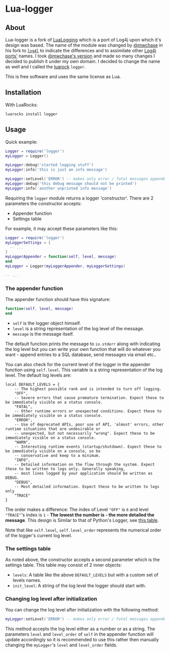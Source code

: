 # Lua-logger

## About

Lua-logger is a fork of [LuaLogging](http://neopallium.github.com/lualogging/) which is a port of Log4j upon which it's design was based. The name of the module was changed by [@mwchase](https://github.com/mwchase) in his fork to [`log4l`](https://github.com/mwchase/log4l) to indicate the differences and to assimilate other [Log4j ports'](https://en.wikipedia.org/wiki/Log4j#Ports) names.
I took [@mwchase's version](https://github.com/mwchase/log4l) and made so many changes I decided to publish it under my own domain. I decided to change the name as well and I called the [luarock](http://luarocks.org/) `logger`.

This is free software and uses the same license as Lua.

## Installation

With LuaRocks:

```
luarocks install logger
```

## Usage

Quick example:

```lua
Logger = require('logger')
myLogger = Logger()

myLogger:debug('started logging stuff')
myLogger:info('this is just an info message')

myLogger:setLevel('ERROR') -- makes only error / fatal messages appended
myLogger:debug('this debug message should not be printed')
myLogger:info('another unprinted info message')
```

Requiring the `logger` module returns a logger 'constructor'. There are 2 parameters the constructor accepts:

- Appender function
- Settings table

For example, it may accept these parameters like this:

```lua
Logger = require('logger')
myLoggerSettings = {
  -- ...
}
myLoggerAppender = function(self, level, message)
end
myLogger = Logger(myLoggerAppender, myLoggerSettings)

-- ...
```

### The appender function

The appender function should have this signature:

```lua
function(self, level, message)
end
```

- `self` is the logger object himself.
- `level` is a string representation of the log level of the message.
- `message` is the message itself.

The default function prints the message to `io.stderr` along with indicating the log level but you can write your own function that will do whatever you want - append entries to a SQL database, send messages via email etc..

You can also check for the current level of the logger in the appender function using `self.level`. This variable is a string representation of the log level. The default log levels are:

```
local DEFAULT_LEVELS = {
	-- The highest possible rank and is intended to turn off logging.
	"OFF",
	-- Severe errors that cause premature termination. Expect these to be immediately visible on a status console.
	"FATAL",
	-- Other runtime errors or unexpected conditions. Expect these to be immediately visible on a status console.
	"ERROR",
	-- Use of deprecated APIs, poor use of API, 'almost' errors, other runtime situations that are undesirable or
	-- unexpected, but not necessarily "wrong". Expect these to be immediately visible on a status console.
	"WARN",
	-- Interesting runtime events (startup/shutdown). Expect these to be immediately visible on a console, so be
	-- conservative and keep to a minimum.
	"INFO",
	-- Detailed information on the flow through the system. Expect these to be written to logs only. Generally speaking,
	-- most lines logged by your application should be written as DEBUG.
	"DEBUG",
	-- Most detailed information. Expect these to be written to logs only
	"TRACE"
}
```

The order makes a difference: The index of Level `"OFF"` is `6` and level `"TRACE"`'s index is `1` - **The lowest the number is - the more detailed the message**. This design is Similar to that of Python's Logger, see [this table](https://docs.python.org/3/library/logging.html#logging-levels).

Note that like `self.level`, `self.level_order` represents the numerical order of the logger's current log level.

### The settings table

As noted above, the constructor accepts a second parameter which is the settings table. This table may consist of 2 inner objects:

- `levels`: A table like the above `DEFAULT_LEVELS` but with a custom set of levels names.
- `init_level`: A string of the log level the logger should start with.

### Changing log level after initialization

You can change the log level after initialization with the following method:

```lua
myLogger:setLevel('ERROR') -- makes only error / fatal messages appended
```

This method accepts the log level either as a number or as a string. The parameters `level` and `level_order` of `self` in the appender function will update accordingly so it is recommended to use this rather then manually changing the `myLogger`'s `level` and `level_order` fields.

